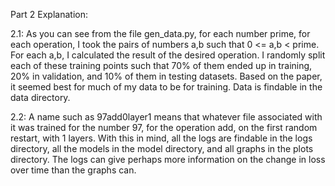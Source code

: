 Part 2 Explanation:

2.1:
As you can see from the file gen_data.py, for each number prime, for each operation, I took the pairs of numbers a,b such that 0 <= a,b < prime. For each a,b, I calculated the result of the desired operation. I randomly split each of these training points such that 70% of them ended up in training, 20% in validation, and 10% of them in testing datasets. Based on the paper, it seemed best for much of my data to be for training. Data is findable in the data directory.

2.2:
A name such as 97add0layer1 means that whatever file associated with it was trained for the number 97, for the operation add, on the first random restart, with 1 layers. With this in mind, all the logs are findable in the logs directory, all the models in the model directory, and all graphs in the plots directory. The logs can give perhaps more information on the change in loss over time than the graphs can.
